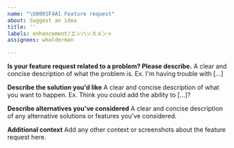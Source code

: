 ```yaml
---
name: "\U0001F4A1 Feature request"
about: Suggest an idea
title: ''
labels: enhancement/エンハンスメント
assignees: whalderman

---
```


**Is your feature request related to a problem? Please describe.**
A clear and concise description of what the problem is. Ex. I'm having trouble with [...]

**Describe the solution you'd like**
A clear and concise description of what you want to happen. Ex. Think you could add the ability to [...]?

**Describe alternatives you've considered**
A clear and concise description of any alternative solutions or features you've considered.

**Additional context**
Add any other context or screenshots about the feature request here.
